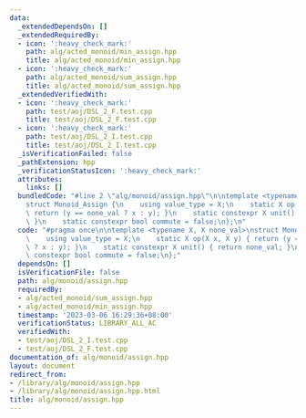 ```yaml
---
data:
  _extendedDependsOn: []
  _extendedRequiredBy:
  - icon: ':heavy_check_mark:'
    path: alg/acted_monoid/min_assign.hpp
    title: alg/acted_monoid/min_assign.hpp
  - icon: ':heavy_check_mark:'
    path: alg/acted_monoid/sum_assign.hpp
    title: alg/acted_monoid/sum_assign.hpp
  _extendedVerifiedWith:
  - icon: ':heavy_check_mark:'
    path: test/aoj/DSL_2_F.test.cpp
    title: test/aoj/DSL_2_F.test.cpp
  - icon: ':heavy_check_mark:'
    path: test/aoj/DSL_2_I.test.cpp
    title: test/aoj/DSL_2_I.test.cpp
  _isVerificationFailed: false
  _pathExtension: hpp
  _verificationStatusIcon: ':heavy_check_mark:'
  attributes:
    links: []
  bundledCode: "#line 2 \"alg/monoid/assign.hpp\"\n\ntemplate <typename X, X none_val>\n\
    struct Monoid_Assign {\n    using value_type = X;\n    static X op(X x, X y) {\
    \ return (y == none_val ? x : y); }\n    static constexpr X unit() { return none_val;\
    \ }\n    static constexpr bool commute = false;\n};\n"
  code: "#pragma once\n\ntemplate <typename X, X none_val>\nstruct Monoid_Assign {\n\
    \    using value_type = X;\n    static X op(X x, X y) { return (y == none_val\
    \ ? x : y); }\n    static constexpr X unit() { return none_val; }\n    static\
    \ constexpr bool commute = false;\n};"
  dependsOn: []
  isVerificationFile: false
  path: alg/monoid/assign.hpp
  requiredBy:
  - alg/acted_monoid/sum_assign.hpp
  - alg/acted_monoid/min_assign.hpp
  timestamp: '2023-03-06 16:29:36+08:00'
  verificationStatus: LIBRARY_ALL_AC
  verifiedWith:
  - test/aoj/DSL_2_I.test.cpp
  - test/aoj/DSL_2_F.test.cpp
documentation_of: alg/monoid/assign.hpp
layout: document
redirect_from:
- /library/alg/monoid/assign.hpp
- /library/alg/monoid/assign.hpp.html
title: alg/monoid/assign.hpp
---
```

